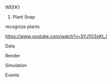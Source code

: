 WEEK1

1. Plant Snap

recognize plants

https://www.youtube.com/watch?v=5YJ1O3oKt_I


Data


Render


Simulation



Events
